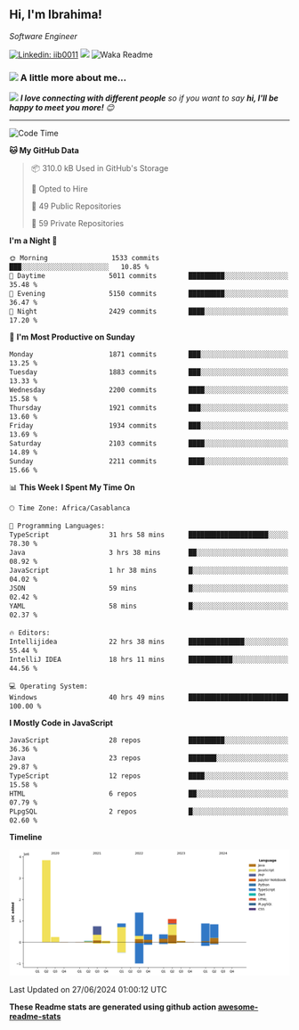 <h2>Hi, I'm Ibrahima! </h2>
<p><em>Software Engineer 
</em></p>


[![Linkedin: iib0011](https://img.shields.io/badge/-iib0011-blue?style=flat-square&logo=Linkedin&logoColor=white&link=https://www.linkedin.com/in/iib0011/)](https://www.linkedin.com/in/iib0011/)
![](https://visitor-badge.glitch.me/badge?page_id=iib0011)
![Waka Readme](https://github.com/iib0011/iib0011/workflows/Waka%20Readme/badge.svg)


### <img src="https://media.giphy.com/media/VgCDAzcKvsR6OM0uWg/giphy.gif" width="50"> A little more about me...  


<img src="https://media.giphy.com/media/LnQjpWaON8nhr21vNW/giphy.gif" width="60"> <em><b>I love connecting with different people</b> so if you want to say <b>hi, I'll be happy to meet you more!</b> 😊</em>

---
<!--START_SECTION:waka-->
![Code Time](http://img.shields.io/badge/Code%20Time-3%2C526%20hrs%2012%20mins-blue)

**🐱 My GitHub Data** 

> 📦 310.0 kB Used in GitHub's Storage 
 > 
> 💼 Opted to Hire
 > 
> 📜 49 Public Repositories 
 > 
> 🔑 59 Private Repositories 
 > 
**I'm a Night 🦉** 

```text
🌞 Morning                1533 commits        ███░░░░░░░░░░░░░░░░░░░░░░   10.85 % 
🌆 Daytime                5011 commits        █████████░░░░░░░░░░░░░░░░   35.48 % 
🌃 Evening                5150 commits        █████████░░░░░░░░░░░░░░░░   36.47 % 
🌙 Night                  2429 commits        ████░░░░░░░░░░░░░░░░░░░░░   17.20 % 
```
📅 **I'm Most Productive on Sunday** 

```text
Monday                   1871 commits        ███░░░░░░░░░░░░░░░░░░░░░░   13.25 % 
Tuesday                  1883 commits        ███░░░░░░░░░░░░░░░░░░░░░░   13.33 % 
Wednesday                2200 commits        ████░░░░░░░░░░░░░░░░░░░░░   15.58 % 
Thursday                 1921 commits        ███░░░░░░░░░░░░░░░░░░░░░░   13.60 % 
Friday                   1934 commits        ███░░░░░░░░░░░░░░░░░░░░░░   13.69 % 
Saturday                 2103 commits        ████░░░░░░░░░░░░░░░░░░░░░   14.89 % 
Sunday                   2211 commits        ████░░░░░░░░░░░░░░░░░░░░░   15.66 % 
```


📊 **This Week I Spent My Time On** 

```text
🕑︎ Time Zone: Africa/Casablanca

💬 Programming Languages: 
TypeScript               31 hrs 58 mins      ████████████████████░░░░░   78.30 % 
Java                     3 hrs 38 mins       ██░░░░░░░░░░░░░░░░░░░░░░░   08.92 % 
JavaScript               1 hr 38 mins        █░░░░░░░░░░░░░░░░░░░░░░░░   04.02 % 
JSON                     59 mins             █░░░░░░░░░░░░░░░░░░░░░░░░   02.42 % 
YAML                     58 mins             █░░░░░░░░░░░░░░░░░░░░░░░░   02.37 % 

🔥 Editors: 
Intellijidea             22 hrs 38 mins      ██████████████░░░░░░░░░░░   55.44 % 
IntelliJ IDEA            18 hrs 11 mins      ███████████░░░░░░░░░░░░░░   44.56 % 

💻 Operating System: 
Windows                  40 hrs 49 mins      █████████████████████████   100.00 % 
```

**I Mostly Code in JavaScript** 

```text
JavaScript               28 repos            █████████░░░░░░░░░░░░░░░░   36.36 % 
Java                     23 repos            ███████░░░░░░░░░░░░░░░░░░   29.87 % 
TypeScript               12 repos            ████░░░░░░░░░░░░░░░░░░░░░   15.58 % 
HTML                     6 repos             ██░░░░░░░░░░░░░░░░░░░░░░░   07.79 % 
PLpgSQL                  2 repos             █░░░░░░░░░░░░░░░░░░░░░░░░   02.60 % 
```



**Timeline**

![Lines of Code chart](https://raw.githubusercontent.com/iib0011/iib0011/master/assets/bar_graph.png)


 Last Updated on 27/06/2024 01:00:12 UTC
<!--END_SECTION:waka-->

**These Readme stats are generated using github action [awesome-readme-stats](https://github.com/iib0011/waka-readme-stats)**
